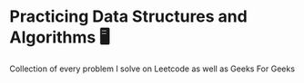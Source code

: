 # Practicing Data Structures and Algorithms 🖥️
Collection of every problem I solve on Leetcode as well as Geeks For Geeks
